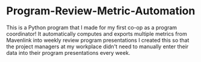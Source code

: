 # Program-Review-Metric-Automation
This is a Python program that I made for my first co-op as a program coordinator!
It automatically computes and exports multiple metrics from Mavenlink into weekly review program presentations 
I created this so that the project managers at my workplace didn't need to manually enter their data into their program presentations every week.


